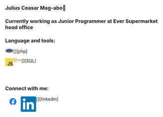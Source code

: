 ### Julius Ceasar Mag-abo👋

### Currently working as Junior Programmer at Ever Supermarket head office

### Language and tools:
<!-- PHP -->
[<img align="left" alt="PHP" width="26px" src="https://raw.githubusercontent.com/Jocco26/jocco26/main/imgs/php-logo.png" />][php]

<!--  JS logo -->
[<img align="left" alt="JavaScript" width="26px" src="https://raw.githubusercontent.com/github/explore/80688e429a7d4ef2fca1e82350fe8e3517d3494d/topics/javascript/javascript.png"/>][javascript]

<!--  SQL logo-->
[<img align="left" alt="SQL" width="26px" src="https://github.com/Jocco26/jocco26/blob/main/imgs/sql.png?raw=true" />][SQL]


<br />
<br />

### Connect with me:

[<img align="left"  width="50px" src="https://raw.githubusercontent.com/Jocco26/jocco26/456e82d6a62a96c4e8e2e65cfee48550643c2748/imgs/fbicon.svg" />][facebook]

[<img align="left"  width="50px" src="https://github.com/Jocco26/jocco26/blob/main/imgs/linkedin.png?raw=true" />][linkedin]



[facebook]: https://www.facebook.com/juliusceasar.magabo
[html5]: https://www.w3.org/Style/CSS/Overview.en.html
[css]: https://www.w3.org/Style/CSS/Overview.en.html
[javascript]: https://www.javascript.com
[vue]: https://vuejs.org
[laravel]: https://laravel.com
[mysql]: https://www.mysql.com
